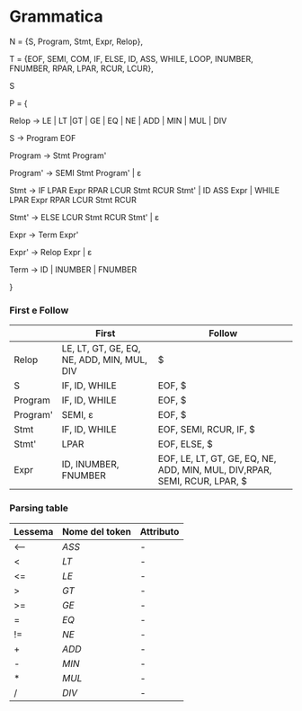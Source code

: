 # Grammatica

N = {S, Program, Stmt, Expr, Relop},

T = {EOF, SEMI, COM, IF, ELSE, ID, ASS, WHILE, LOOP, INUMBER, FNUMBER, RPAR, LPAR, RCUR, LCUR},  

S

P = {

Relop
-> LE | LT |GT | GE | EQ | NE | ADD | MIN | MUL | DIV

S
-> Program  EOF

Program
-> Stmt Program'

Program'
->  SEMI Stmt Program' | ε

Stmt
-> IF LPAR Expr RPAR LCUR Stmt RCUR Stmt'
| ID ASS Expr
| WHILE LPAR Expr RPAR LCUR Stmt RCUR

Stmt'
-> ELSE LCUR Stmt RCUR Stmt'
| ε

Expr -> Term Expr'

Expr' -> Relop Expr | ε

Term -> ID | INUMBER | FNUMBER

}

### First e Follow

|          | First                                      | Follow                                                                    |
|----------|--------------------------------------------|---------------------------------------------------------------------------|
| Relop    | LE, LT, GT, GE, EQ, NE, ADD, MIN, MUL, DIV | $                                                                         |
| S        | IF, ID, WHILE                              | EOF, $                                                                    |
| Program  | IF, ID, WHILE                              | EOF, $                                                                    |
| Program' | SEMI, ε                                    | EOF, $                                                                    |
| Stmt     | IF, ID, WHILE                              | EOF, SEMI, RCUR, IF, $                                                    |
| Stmt'    | LPAR                                       | EOF, ELSE, $                                                              |
| Expr     | ID, INUMBER, FNUMBER                       | EOF, LE, LT, GT, GE, EQ, NE, ADD, MIN, MUL, DIV,RPAR, SEMI, RCUR, LPAR, $ |


### Parsing table 
| Lessema | Nome del token | Attributo |
|---------|----------------|-----------|
| <--     | *ASS*          | -         |
| <       | *LT*           | -         |
| <=      | *LE*           | -         |
| \>      | *GT*           | -         |
| \>=     | *GE*           | -         |
| =       | *EQ*           | -         |
| !=      | *NE*           | -         |
| +       | *ADD*          | -         |
| -       | *MIN*          | -         |
| *       | *MUL*          | -         |
| /       | *DIV*          | -         |






